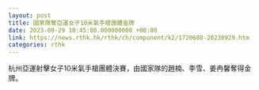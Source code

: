 ```yaml
---
layout: post
title: 國家隊奪亞運女子10米氣手槍團體金牌
date: 2023-09-29 10:45:08.000000000 +08:00
link: https://news.rthk.hk/rthk/ch/component/k2/1720680-20230929.htm
categories: rthk
---
```


杭州亞運射擊女子10米氣手槍團體決賽，由國家隊的趙楠、李雪、姜冉馨奪得金牌。
